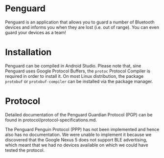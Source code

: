 # Penguard

Penguard is an application that allows you to guard a number of Bluetooth
devices and informs you when they are lost (i.e. out of range). You can even
guard your devices as a team!

# Installation

Penguard can be compiled in Android Studio. Please note that, sine Penguard
uses Google Protocol Buffers, the `protoc` Protocol Compiler is required in
order to install it. On most Linux distribution, the package `protobuf` or
`protobuf-compiler` can be installed via the package manager.

# Protocol

Detailed documentation of the Penguard Guardian Protocol (PGP) can be found in
protocol/protocol-specifications.md. 

The Penguard Penguin Protocol (PPP) has not been implemented and hence also has
no documentation. We were unable to implement it because we discovered that the
Google Nexus 5 does not support BLE advertising, which meant that we had no
devices available on which we could have tested the protocol.

